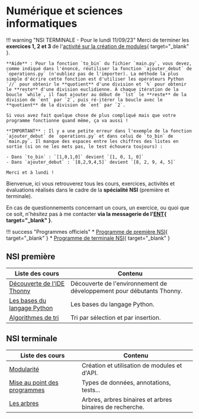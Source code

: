 # Numérique et sciences informatiques

!!! warning "NSI TERMINALE - Pour le lundi 11/09/23"
    Merci de terminer les **exercices 1, 2 et 3** de l'[activité sur la création de modules](https://nsi.erwandemerville.fr/terminale/modularite/modules/#activite-creer-un-module){ target="_blank" }.

    **Aide** : Pour la fonction `to_bin` du fichier `main.py`, vous devez, comme indiqué dans l'énoncé, réutiliser la fonction `ajouter_debut` de `operations.py` (n'oubliez pas de l'importer). La méthode la plus simple d'écrire cette fonction est d'utiliser les opérateurs Python `//` pour obtenir le **quotient** d'une division et `%` pour obtenir le **reste** d'une division euclidienne. À chaque itération de la boucle `while`, il faut ajouter au début de `lst` le **reste** de la division de `ent` par `2`, puis ré-itérer la boucle avec le **quotient** de la division de `ent` par `2`.

    Si vous avez fait quelque chose de plus compliqué mais que votre programme fonctionne quand même, ça va aussi !

    **IMPORTANT** : Il y a une petite erreur dans l'exemple de la fonction `ajouter_debut` de `operations.py` et dans celui de `to_bin` de `main.py`. Il manque des espaces entre les chiffres des listes en sortie (si on ne les mets pas, le test échouera toujours) :

    - Dans `to_bin` : `[1,0,1,0]` devient `[1, 0, 1, 0]`
    - Dans `ajouter_debut` : `[8,2,9,4,5]` devient `[8, 2, 9, 4, 5]`

    Merci et à lundi !
    

Bienvenue, ici vous retrouverez tous les cours, exercices, activités et évaluations réalisés dans le cadre de la **spécialité NSI** (première et terminale).

En cas de questionnements concernant un cours, un exercice, ou quoi que ce soit, n'hésitez pas à me contacter **via la messagerie de l'[ENT](https://enthdf.fr/){ target="_blank" }**.

!!! success "Programmes officiels"
    * [Programme de première NSI](bo/BO_NSI_Premiere.pdf){ target="_blank" }
    * [Programme de terminale NSI](bo/BO_NSI_Terminale.pdf){ target="_blank" }

## NSI première

| Liste des cours                              | Contenu                             |
| -------------------------------------------- | ----------------------------------- |
| [Découverte de l'IDE Thonny](premiere/thonny/index.md) | Découverte de l'environnement de développement pour débutants Thonny. |
| [Les bases du langage Python](premiere/bases_python/index.md) | Les bases du langage Python. |
| [Algorithmes de tri](premiere/tris/index.md) | Tri par sélection et par insertion. |

## NSI terminale

| Liste des cours                         | Contenu                                                  |
| --------------------------------------- | -------------------------------------------------------- |
| [Modularité](terminale/modularite/index.md) | Création et utilisation de modules et d'API. |
| [Mise au point des programmes](terminale/mise_au_point/index.md) | Types de données, annotations, tests... |
| [Les arbres](terminale/arbres/index.md) | Arbres, arbres binaires et arbres binaires de recherche. |